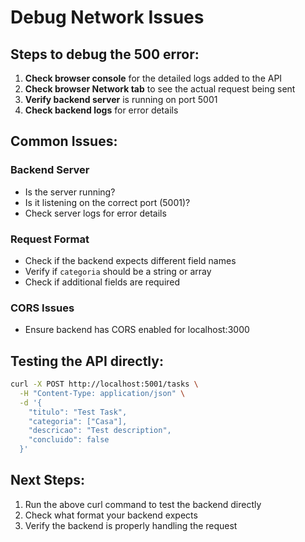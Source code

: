 
# Debug Network Issues

## Steps to debug the 500 error:

1. **Check browser console** for the detailed logs added to the API
2. **Check browser Network tab** to see the actual request being sent
3. **Verify backend server** is running on port 5001
4. **Check backend logs** for error details

## Common Issues:

### Backend Server
- Is the server running?
- Is it listening on the correct port (5001)?
- Check server logs for error details

### Request Format
- Check if the backend expects different field names
- Verify if `categoria` should be a string or array
- Check if additional fields are required

### CORS Issues
- Ensure backend has CORS enabled for localhost:3000

## Testing the API directly:

```bash
curl -X POST http://localhost:5001/tasks \
  -H "Content-Type: application/json" \
  -d '{
    "titulo": "Test Task",
    "categoria": ["Casa"],
    "descricao": "Test description",
    "concluido": false
  }'
```

## Next Steps:
1. Run the above curl command to test the backend directly
2. Check what format your backend expects
3. Verify the backend is properly handling the request

